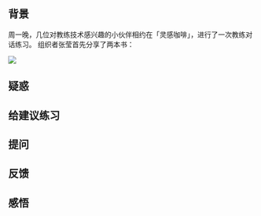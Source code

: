 ## 背景
周一晚，几位对教练技术感兴趣的小伙伴相约在「灵感咖啡」，进行了一次教练对话练习。
组织者张莹首先分享了两本书：

![](./_image/2017-02-15-07-36-13.jpg)


## 疑惑
## 给建议练习
## 提问
## 反馈
## 感悟